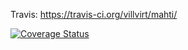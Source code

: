 Travis: https://travis-ci.org/villvirt/mahti/

[![Coverage Status](https://img.shields.io/coveralls/villvirt/mahti.svg)](https://coveralls.io/r/villvirt/mahti)

